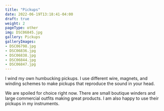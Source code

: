 ```yaml
---
title: "Pickups"
date: 2022-06-19T13:18:41-04:00
draft: true
weight: 2
pageType: other
img: DSC06845.jpg
gallery: Pickups
galleryImages:
- DSC06798.jpg
- DSC06836.jpg
- DSC06838.jpg
- DSC06844.jpg
- DSC06847.jpg
---
```


I wind my own humbucking pickups. I use different wire, magnets, and winding schemes to make pickups that reproduce the sound in your head. 

We are spoiled for choice right now. There are small boutique winders and large commercial outfits making great products. I am also happy to use their pickups in my instruments. 
